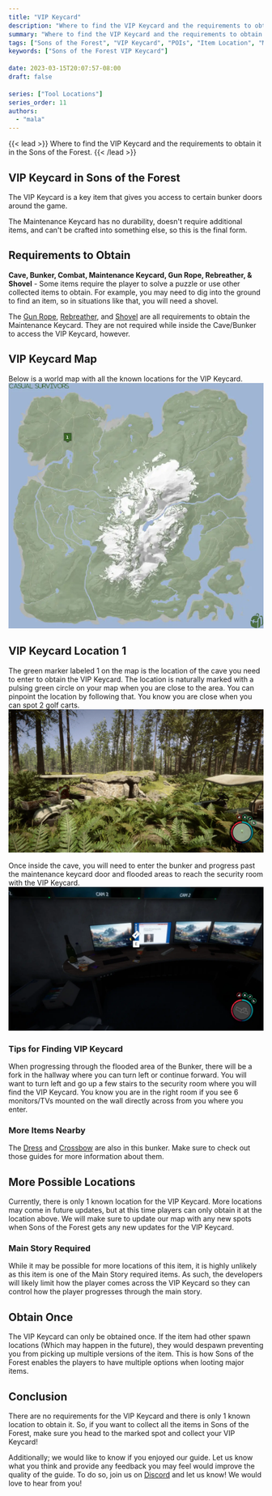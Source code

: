 ```yaml
---
title: "VIP Keycard"
description: "Where to find the VIP Keycard and the requirements to obtain it in the Sons of the Forest."
summary: "Where to find the VIP Keycard and the requirements to obtain it. Click here to learn more about it!"
tags: ["Sons of the Forest", "VIP Keycard", "POIs", "Item Location", "Map"]
keywords: ["Sons of the Forest VIP Keycard"]

date: 2023-03-15T20:07:57-08:00
draft: false

series: ["Tool Locations"]
series_order: 11
authors:
  - "mala"
---
```


{{< lead >}}
Where to find the VIP Keycard and the requirements to obtain it in the Sons of the Forest.
{{< /lead >}}

## VIP Keycard in Sons of the Forest
The VIP Keycard is a key item that gives you access to certain bunker doors around the game. 

The Maintenance Keycard has no durability, doesn't require additional items, and can't be crafted into something else, so this is the final form.

## Requirements to Obtain
**Cave, Bunker, Combat, Maintenance Keycard, Gun Rope, Rebreather, & Shovel** - Some items require the player to solve a puzzle or use other collected items to obtain. For example, you may need to dig into the ground to find an item, so in situations like that, you will need a shovel. 

The [Gun Rope](/sons-of-the-forest/guides/gun-rope/), [Rebreather](/sons-of-the-forest/guides/rebreather/), and [Shovel](/sons-of-the-forest/guides/shovel/) are all requirements to obtain the Maintenance Keycard. They are not required while inside the Cave/Bunker to access the VIP Keycard, however.

## VIP Keycard Map 
Below is a world map with all the known locations for the VIP Keycard.
![Sons of the Forest VIP Keycard Location](img/map.webp)

## VIP Keycard Location 1
The green marker labeled 1 on the map is the location of the cave you need to enter to obtain the VIP Keycard. The location is naturally marked with a pulsing green circle on your map when you are close to the area. You can pinpoint the location by following that. You know you are close when you can spot 2 golf carts.
![Sons of the Forest VIP Keycard Cave](img/cave.webp)

Once inside the cave, you will need to enter the bunker and progress past the maintenance keycard door and flooded areas to reach the security room with the VIP Keycard.
![Sons of the Forest VIP Keycard on Desk](featured.webp)

### Tips for Finding VIP Keycard
When progressing through the flooded area of the Bunker, there will be a fork in the hallway where you can turn left or continue forward. You will want to turn left and go up a few stairs to the security room where you will find the VIP Keycard. You know you are in the right room if you see 6 monitors/TVs mounted on the wall directly across from you where you enter.

### More Items Nearby
The [Dress](/sons-of-the-forest/guides/dress/) and [Crossbow](/sons-of-the-forest/guides/crossbow/) are also in this bunker. Make sure to check out those guides for more information about them.

## More Possible Locations
Currently, there is only 1 known location for the VIP Keycard. More locations may come in future updates, but at this time players can only obtain it at the location above.
We will make sure to update our map with any new spots when Sons of the Forest gets any new updates for the VIP Keycard.

### Main Story Required
While it may be possible for more locations of this item, it is highly unlikely as this item is one of the Main Story required items. As such, the developers will likely limit how the player comes across the VIP Keycard so they can control how the player progresses through the main story. 

## Obtain Once
The VIP Keycard can only be obtained once. If the item had other spawn locations (Which may happen in the future), they would despawn preventing you from picking up multiple versions of the item. This is how Sons of the Forest enables the players to have multiple options when looting major items. 

## Conclusion
There are no requirements for the VIP Keycard and there is only 1 known location to obtain it. So, if you want to collect all the items in Sons of the Forest, make sure you head to the marked spot and collect your VIP Keycard!

Additionally; we would like to know if you enjoyed our guide. Let us know what you think and provide any feedback you may feel would improve the quality of the guide. To do so, join us on [Discord](https://discord.gg/ZXp93XsKnN) and let us know! We would love to hear from you! 